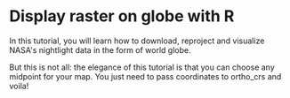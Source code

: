 # Display raster on globe with R

In this tutorial, you will learn how to download, reproject and visualize NASA's nightlight data in the form of world globe. 



But this is not all: the elegance of this tutorial is that you can choose any midpoint for your map. You just need to pass coordinates to ortho_crs and voila!
